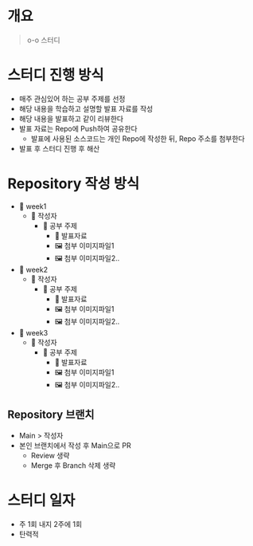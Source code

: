 # 개요

> o-o 스터디

# 스터디 진행 방식

- 매주 관심있어 하는 공부 주제를 선정
- 해당 내용을 학습하고 설명할 발표 자료를 작성
- 해당 내용을 발표하고 같이 리뷰한다
- 발표 자료는 Repo에 Push하여 공유한다
    - 발표에 사용된 소스코드는 개인 Repo에 작성한 뒤, Repo 주소를 첨부한다
- 발표 후 스터디 진행 후 해산

# Repository 작성 방식
 
- 📁 week1
    - 📁 작성자
        - 📁 공부 주제
            - 📄 발표자료
            - 🖼 첨부 이미지파일1
            - 🖼 첨부 이미지파일2..
- 📁 week2
    - 📁 작성자
        - 📁 공부 주제
            - 📄 발표자료
            - 🖼 첨부 이미지파일1
            - 🖼 첨부 이미지파일2..
- 📁 week3
    - 📁 작성자
        - 📁 공부 주제
            - 📄 발표자료
            - 🖼 첨부 이미지파일1
            - 🖼 첨부 이미지파일2..
    
## Repository 브랜치

- Main > 작성자
- 본인 브랜치에서 작성 후 Main으로 PR
    - Review 생략
    - Merge 후 Branch 삭제 생략 

    
# 스터디 일자

- 주 1회 내지 2주에 1회
- 탄력적